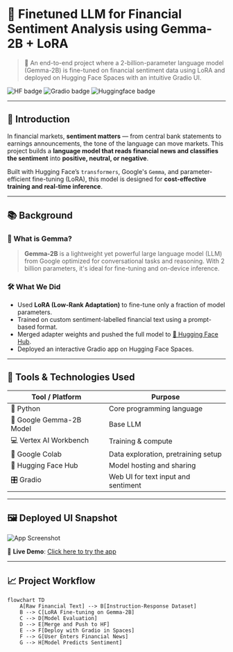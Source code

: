 # 💸 Finetuned LLM for Financial Sentiment Analysis using Gemma-2B + LoRA

> 🚀 An end-to-end project where a 2-billion-parameter language model (Gemma-2B) is fine-tuned on financial sentiment data using LoRA and deployed on Hugging Face Spaces with an intuitive Gradio UI.

![HF badge](https://img.shields.io/badge/model-Gemma--2B-green) ![Gradio badge](https://img.shields.io/badge/UI-Gradio-blue) ![Huggingface badge](https://img.shields.io/badge/hosted%20on-HuggingFace-orange)

---

## 🧠 Introduction

In financial markets, **sentiment matters** — from central bank statements to earnings announcements, the tone of the language can move markets. This project builds a **language model that reads financial news and classifies the sentiment** into **positive, neutral, or negative**.

Built with Hugging Face’s `transformers`, Google's `Gemma`, and parameter-efficient fine-tuning (LoRA), this model is designed for **cost-effective training and real-time inference**.

---

## 📚 Background

### 📌 What is Gemma?

> **Gemma-2B** is a lightweight yet powerful large language model (LLM) from Google optimized for conversational tasks and reasoning. With 2 billion parameters, it's ideal for fine-tuning and on-device inference.

### 🛠 What We Did

- Used **LoRA (Low-Rank Adaptation)** to fine-tune only a fraction of model parameters.
- Trained on custom sentiment-labelled financial text using a prompt-based format.
- Merged adapter weights and pushed the full model to [🤗 Hugging Face Hub](https://huggingface.co).
- Deployed an interactive Gradio app on Hugging Face Spaces.

---

## 🧰 Tools & Technologies Used

| Tool / Platform            | Purpose                              |
|---------------------------|--------------------------------------|
| 🐍 Python                 | Core programming language            |
| 🧠 Google Gemma-2B Model | Base LLM                             |
| 💻 Vertex AI Workbench    | Training & compute                   |
| 📓 Google Colab           | Data exploration, pretraining setup  |
| 🤗 Hugging Face Hub       | Model hosting and sharing            |
| 🎛 Gradio                 | Web UI for text input and sentiment  |

---

## 🖼 Deployed UI Snapshot

![App Screenshot](https://huggingface.co/spaces/dushyant22/Financial_Sentiment_Analysis/resolve/main/demo_ui.png) <!-- Replace this with actual hosted screenshot if needed -->

🔗 **Live Demo**: [Click here to try the app](https://huggingface.co/spaces/dushyant22/Financial_Sentiment_Analysis)

---

## 📈 Project Workflow

```mermaid
flowchart TD
    A[Raw Financial Text] --> B[Instruction-Response Dataset]
    B --> C[LoRA Fine-tuning on Gemma-2B]
    C --> D[Model Evaluation]
    D --> E[Merge and Push to HF]
    E --> F[Deploy with Gradio in Spaces]
    F --> G[User Enters Financial News]
    G --> H[Model Predicts Sentiment]
